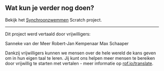 ## Wat kun je verder nog doen?

Bekijk het [Synchroonzwemmen](https://projects.raspberrypi.org/nl-NL/projects/synchronised-swimming) Scratch project.


***
Dit project werd vertaald door vrijwilligers:

Sanneke van der Meer
Robert-Jan Kempenaar
Max Schaaper

Dankzij vrijwilligers kunnen we mensen over de hele wereld de kans geven om in hun eigen taal te leren. Jij kunt ons helpen meer mensen te bereiken door vrijwillig te starten met vertalen - meer informatie op [rpf.io/translate](https://rpf.io/translate).
